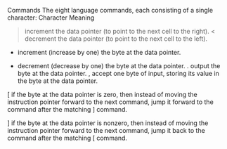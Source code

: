 
Commands
The eight language commands, each consisting of a single character:
Character   Meaning

>   increment the data pointer (to point to the next cell to the right).
<   decrement the data pointer (to point to the next cell to the left).
+   increment (increase by one) the byte at the data pointer.
-   decrement (decrease by one) the byte at the data pointer.
.   output the byte at the data pointer.
,   accept one byte of input, storing its value in the byte at the data pointer.

[   if the byte at the data pointer is zero, then instead of moving the instruction pointer
    forward to the next command, jump it forward to the command after the matching ] command.

]   if the byte at the data pointer is nonzero, then instead of moving the instruction pointer
    forward to the next command, jump it back to the command after the matching [ command.

